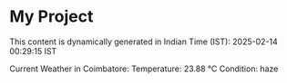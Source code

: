 # My Project

This content is dynamically generated in Indian Time (IST): 2025-02-14 00:29:15 IST


Current Weather in Coimbatore:
Temperature: 23.88 °C
Condition: haze
